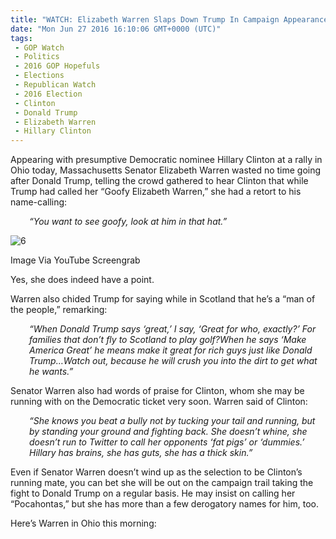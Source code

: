 ```yaml
---
title: "WATCH: Elizabeth Warren Slaps Down Trump In Campaign Appearance With Hillary Clinton"
date: "Mon Jun 27 2016 16:10:06 GMT+0000 (UTC)"
tags: 
 - GOP Watch
 - Politics
 - 2016 GOP Hopefuls
 - Elections
 - Republican Watch
 - 2016 Election
 - Clinton
 - Donald Trump
 - Elizabeth Warren
 - Hillary Clinton
---
```

<p>Appearing with presumptive Democratic nominee Hillary Clinton at a rally in Ohio today, Massachusetts Senator Elizabeth Warren wasted no time going after Donald Trump, telling the crowd gathered to hear Clinton that while Trump had called her &#x201C;Goofy Elizabeth Warren,&#x201D; she had a retort to his name-calling:</p><p style="padding-left: 30px;"><em>&#x201C;You want to see goofy, look at him in that hat.&#x201D;</em></p><div id="attachment_139395" style="width: 610px" class="wp-caption aligncenter"><img class="wp-image-139395 size-large" src="//i2.wp.com/cdn.liberalamerica.org/wp-content/uploads/2016/06/6-600x375.jpg?resize=600%2C375" alt="6" srcset="//cdn.liberalamerica.org/wp-content/uploads/2016/06/6.jpg 600w, //cdn.liberalamerica.org/wp-content/uploads/2016/06/6.jpg 64w, //cdn.liberalamerica.org/wp-content/uploads/2016/06/6.jpg 350w, //cdn.liberalamerica.org/wp-content/uploads/2016/06/6.jpg 356w, //cdn.liberalamerica.org/wp-content/uploads/2016/06/6.jpg 260w, //cdn.liberalamerica.org/wp-content/uploads/2016/06/6.jpg 620w" sizes="(max-width: 600px) 100vw, 600px" data-recalc-dims="1">
<p class="wp-caption-text">Image Via YouTube Screengrab</p>
</div><p>Yes, she does indeed have a point.</p><p>Warren also chided Trump for saying while in Scotland that he&#x2019;s a &#x201C;man of the people,&#x201D; remarking:</p><p style="padding-left: 30px;"><em>&#x201C;When Donald Trump says &#x2018;great,&#x2019; I say, &#x2018;Great for who, exactly?&#x2019; For families that don&#x2019;t fly to Scotland to play golf?When he says &#x2018;Make America Great&#x2019; he means make it great for rich guys just like Donald Trump&#x2026;Watch out, because he will crush you into the dirt to get what he wants.&#x201D;</em></p><p>Senator Warren also had words of praise for Clinton, whom she may be running with on the Democratic ticket very soon. Warren said of Clinton:</p><p style="padding-left: 30px;"><em>&#x201C;She knows you beat a bully not by tucking your tail and running, but by standing your ground and fighting back. She doesn&#x2019;t whine, she doesn&#x2019;t run to Twitter to call her opponents &#x2018;fat pigs&#x2019; or &#x2018;dummies.&#x2019; Hillary has brains, she has guts, she has a thick skin.&#x201D;</em></p><p>Even if Senator Warren doesn&#x2019;t wind up as the selection to be Clinton&#x2019;s running mate, you can bet she will be out on the campaign trail taking the fight to Donald Trump on a regular basis. He may insist on calling her &#x201C;Pocahontas,&#x201D; but she has more than a few derogatory names for him, too.</p><p>Here&#x2019;s Warren in Ohio this morning:</p>
